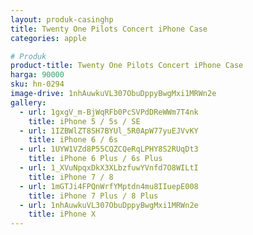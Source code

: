 ```yaml
---
layout: produk-casinghp
title: Twenty One Pilots Concert iPhone Case
categories: apple

# Produk
product-title: Twenty One Pilots Concert iPhone Case
harga: 90000
sku: hn-0294
image-drive: 1nhAuwkuVL307ObuDppyBwgMxi1MRWn2e
gallery:
  - url: 1gxgV_m-BjWqRFb0PcSVPdDReWWm7T4nk
    title: iPhone 5 / 5s / SE
  - url: 1IZBWlZT8SH7BYUl_5R0ApW77yuEJVvKY
    title: iPhone 6 / 6s
  - url: 1UYW1VZd8P55CQZCQeRqLPHY8S2RUqDt3
    title: iPhone 6 Plus / 6s Plus
  - url: 1_XVuNpqxDkX3XLbzfuwYVnfd7O8WILtI
    title: iPhone 7 / 8
  - url: 1mGTJi4FPQnWrfYMptdn4mu8IIuepE008
    title: iPhone 7 Plus / 8 Plus
  - url: 1nhAuwkuVL307ObuDppyBwgMxi1MRWn2e
    title: iPhone X
---
```

